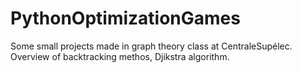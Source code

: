 # PythonOptimizationGames

Some small projects made in graph theory class at CentraleSupélec.
Overview of backtracking methos, Djikstra algorithm. 
